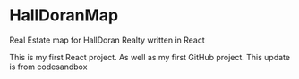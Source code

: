 # HallDoranMap

Real Estate map for HallDoran Realty written in React

This is my first React project.
As well as my first GitHub project.
This update is from codesandbox

